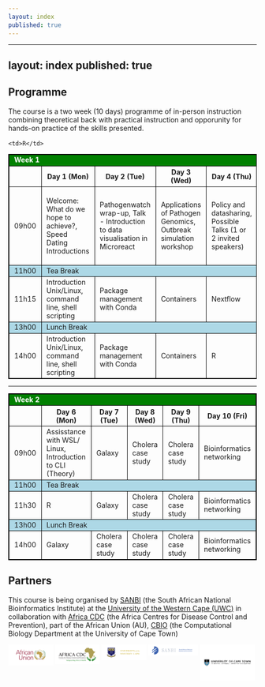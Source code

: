 ```yaml
---
layout: index
published: true
---
```

---
layout: index
published: true
---
## Programme

The course is a two week (10 days) programme of in-person instruction combining theoretical back with practical instruction and opporunity for hands-on practice of the skills presented.

<!-- LEAVE THIS TABLE ALONE - the rest of the page continues where it says BELOWTHETABLE -->

<style>
    td, th, table { border: 1px solid black; }
    td, th {padding-left: 10px; padding-right: 10px; }
    th { font-weight: bold }
    .break { background: lightblue; }
    .weekheader { background: green; color: white }
</style>

<table>
  <tr class="weekheader">
    <td colspan="6">
      <strong>Week 1</strong>
    </td>
  </tr>
  <tr style="border: 1px solid black;">
    <td></td>
    <th>Day 1 (Mon)</th>
    <th>Day 2 (Tue)</th>
    <th>Day 3 (Wed)</th>
    <th>Day 4 (Thu)</th>
    <th>Day 5 (Fri)</th>
  </tr>
  <tr>
    <td>09h00</td>
    <td>Welcome: What do we hope to achieve?, Speed Dating Introductions</td>
    <td>Pathogenwatch wrap-up, Talk - Introduction to data visualisation in Microreact</td>
    <td>Applications of Pathogen Genomics, Outbreak simulation workshop</td> 
    <td>Policy and datasharing, Possible Talks (1 or 2 invited speakers)</td> 
    <td>Kaptive hands on practical - review and discussion, Klebsiella virulence typing part II</td> 
   
    <td>R</td>
  </tr>
  <tr class="break">
    <td>11h00</td>
    <td colspan="5">Tea Break</td>
  </tr>
  <tr>
    <td>11h15</td>
    <td>Introduction Unix/Linux, command line, shell scripting </td>
    <td>Package management with Conda </td>
    <td>Containers</td>
    <td>Nextflow</td>
    <td>R</td>
  </tr>
  <tr class="break">
    <td>13h00</td>
    <td colspan="5">Lunch Break</td>
  </tr>
  <tr>
    <td>14h00</td>
    <td>Introduction Unix/Linux, command line, shell scripting</td>
    <td>Package management with Conda</td>
    <td>Containers</td>
    <td>R</td>
    <td>R</td>
  </tr>
</table>

<hr>

<table>
  <tr class="weekheader">
    <td colspan="6"><strong>Week 2</strong></td>
  </tr>
  <tr>
    <td></td>
    <th>Day 6 (Mon)</th>
    <th>Day 7 (Tue)</th>
    <th>Day 8 (Wed)</th>
    <th>Day 9 (Thu)</th>
    <th>Day 10 (Fri)</th>
  </tr>
  <tr>
    <td>09h00</td>
    <td>Assisstance with WSL/ Linux, Introduction to CLI (Theory)</td>
    <td>Galaxy</td>
    <td>Cholera case study</td>
    <td>Cholera case study</td>
    <td>Bioinformatics networking</td>
  </tr>
  <tr class="break">
    <td>11h00</td>
    <td colspan="5">Tea Break</td>
  </tr>
  <tr>
    <td>11h30</td>
    <td>R</td>
    <td>Galaxy</td>
    <td>Cholera case study</td>
    <td>Cholera case study</td>
    <td>Bioinformatics networking</td>
  </tr>
  <tr class="break">
    <td>13h00</td>
    <td colspan="5">Lunch Break</td>
  </tr>
  <tr>
    <td>14h00</td>
    <td>Galaxy</td>
    <td>Cholera case study</td>
    <td>Cholera case study</td>
    <td>Cholera case study</td>
    <td>Bioinformatics networking</td>
  </tr>
</table>

<!-- BELOWTHETABLE -->

## Partners

This course is being organised by [SANBI](https://www.sanbi.ac.za/) (the South African National Bioinformatics Institute) at the 
[University of the Western Cape (UWC)](https://www.uwc.ac.za/) in collaboration with [Africa CDC](https://africacdc.org) (the Africa Centres for Disease Control and Prevention), part of the African Union (AU), [CBIO](https://health.uct.ac.za/computational-biology/) (the Computational Biology Department at the University of Cape Town)

<p float="left">
  <img src="img/african_union_logo.svg" width="18%" align="top">
  <img src="img/africacdc_logo.svg" width="18%" align="top">
  <img src="img/uwc_logo.svg" width="18%" align="top">
  <img src="img/sanbi_logo.svg" width="20%" align="top">
<img src="img/uct-logo.svg" width="22%" align="top">
</p>

